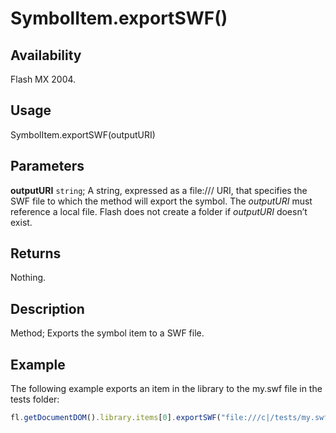 # SymbolItem.exportSWF()

## Availability

Flash MX 2004.

## Usage

SymbolItem.exportSWF(outputURI)

## Parameters

**outputURI** `string`; A string, expressed as a file:/// URI, that specifies the SWF file to which the method will export the symbol. The *outputURI* must reference a local file. Flash does not create a folder if *outputURI* doesn’t exist.

## Returns

Nothing.

## Description

Method; Exports the symbol item to a SWF file.

## Example

The following example exports an item in the library to the my.swf file in the tests folder:

```javascript
fl.getDocumentDOM().library.items[0].exportSWF("file:///c|/tests/my.swf");
```
